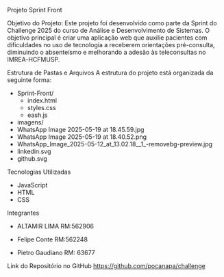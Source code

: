 Projeto Sprint Front

Objetivo do Projeto:
Este projeto foi desenvolvido como parte da Sprint do Challenge 2025 do curso de Análise e Desenvolvimento de Sistemas. O objetivo principal é criar uma aplicação web que auxilie pacientes com dificuldades no uso de tecnologia a receberem orientações pré-consulta, diminuindo o absenteísmo e melhorando a adesão às teleconsultas no IMREA-HCFMUSP.

Estrutura de Pastas e Arquivos
A estrutura do projeto está organizada da seguinte forma:

- Sprint-Front/
  - index.html
  - styles.css
  - eash.js
 - imagens/
  - WhatsApp Image 2025-05-19 at 18.45.59.jpg
  - WhatsApp Image 2025-05-19 at 18.40.52.png
  - WhatsApp_Image_2025-05-12_at_13.02.18__1_-removebg-preview.jpg
  - linkedin.svg
  - github.svg

Tecnologias Utilizadas
- JavaScript
- HTML 
- CSS

Integrantes

 - ALTAMIR LIMA
  RM:562906

- Felipe Conte
   RM:562248

- Pietro Gaudiano
   RM: 63677

Link do Repositório no GitHub
https://github.com/pocanapa/challenge
